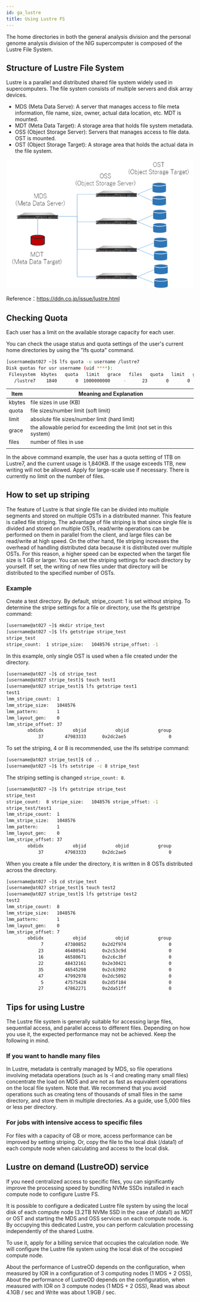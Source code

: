 ```yaml
---
id: ga_lustre
title: Using Lustre FS
---
```


The home directories in both the general analysis division and the personal genome analysis division of the NIG supercomputer is composed of the Lustre File System.

## Structure of Lustre File System

Lustre is a parallel and distributed shared file system widely used in supercomputers.
The file system consists of multiple servers and disk array devices.

- MDS (Meta Data Serve): A server that manages access to file meta information, file name, size, owner, actual data location, etc. MDT is mounted.
- MDT (Meta Data Target): A storage area that holds file system metadata.
- OSS (Object Storage Server): Servers that manages access to file data. OST is mounted.
- OST (Object Storage Target): A storage area that holds the actual data in the file system.

![](lustre.png)

Reference：https://ddn.co.jp/issue/lustre.html


## Checking Quota


Each user has a limit on the available storage capacity for each user.

You can check the usage status and quota settings of the user's current home directories by using the "lfs quota" command.


```bash
[username@at027 ~]$ lfs quota -u username /lustre7
Disk quotas for usr username (uid ****):
 Filesystem  kbytes   quota   limit   grace   files   quota   limit   grace
   /lustre7    1840       0  1000000000     -      23       0       0       -
```

| Item | Meaning and Explanation |
|----------|----------------------------------------------|
|kbytes | file sizes in use (KB) |
|quota | file sizes/number limit (soft limit)
|limit | absolute file sizes/number limit (hard limit) |
|grace | the allowable period for exceeding the limit (not set in this system)
|files | number of files in use
                        |

In the above command example, the user has a quota setting of 1TB on Lustre7, and the current usage is 1,840KB.
If the usage exceeds 1TB, new writing will not be allowed. Apply for large-scale use if necessary.
There is currently no limit on the number of files.


 
## How to set up striping

The feature of Lustre is that single file can be divided into multiple segments and stored on multiple OSTs in a distributed manner. This feature is called file striping. The advantage of file striping is that since single file is divided and stored on multiple OSTs, read/write operations can be performed on them in parallel from the client, and large files can be read/write at high speed. On the other hand, file striping increases the overhead of handling distributed data because it is distributed over multiple OSTs. For this reason, a higher speed can be expected when the target file size is 1 GB or larger. You can set the striping settings for each directory by yourself. If set, the writing of new files under that directory will be distributed to the specified number of OSTs.

### Example

Create a test directory. By default, stripe_count: 1 is set without striping.  To determine the stripe settings for a file or directory, use the lfs getstripe command:

```bash
[username@at027 ~]$ mkdir stripe_test
[username@at027 ~]$ lfs getstripe stripe_test
stripe_test
stripe_count:  1 stripe_size:   1048576 stripe_offset: -1
```

In this example, only single OST is used when a file created under the directory.

```bash
[username@at027 ~]$ cd stripe_test
[username@at027 stripe_test]$ touch test1
[username@at027 stripe_test]$ lfs getstripe test1
test1
lmm_stripe_count:  1
lmm_stripe_size:   1048576
lmm_pattern:       1
lmm_layout_gen:    0
lmm_stripe_offset: 37
        obdidx           objid           objid           group
            37        47983333      0x2dc2ae5                0
```

To set the striping, 4 or 8 is recommended, use the lfs setstripe command:

```bash
[username@at027 stripe_test]$ cd ..
[username@at027 ~]$ lfs setstripe -c 8 stripe_test
```

The striping setting is changed `stripe_count: 8`.


```bash
[username@at027 ~]$ lfs getstripe stripe_test
stripe_test
stripe_count:  8 stripe_size:   1048576 stripe_offset: -1
stripe_test/test1
lmm_stripe_count:  1
lmm_stripe_size:   1048576
lmm_pattern:       1
lmm_layout_gen:    0
lmm_stripe_offset: 37
        obdidx           objid           objid           group
            37        47983333      0x2dc2ae5                0
```

When you create a file under the directory, it is written in 8 OSTs distributed across the directory.

```bash
[username@at027 ~]$ cd stripe_test
[username@at027 stripe_test]$ touch test2
[username@at027 stripe_test]$ lfs getstripe test2
test2
lmm_stripe_count:  8
lmm_stripe_size:   1048576
lmm_pattern:       1
lmm_layout_gen:    0
lmm_stripe_offset: 7
        obdidx           objid           objid           group
             7        47380852      0x2d2f974                0
            23        46480541      0x2c53c9d                0
            16        46580671      0x2c6c3bf                0
            22        48432161      0x2e30421                0
            35        46545298      0x2c63992                0
            47        47992978      0x2dc5092                0
             5        47575428      0x2d5f184                0
            27        47862271      0x2da51ff                0
```
 
## Tips for using Lustre

The Lustre file system is generally suitable for accessing large files, sequential access, and parallel access to different files. Depending on how you use it, the expected performance may not be achieved. Keep the following in mind.


### If you want to handle many files

In Lustre, metadata is centrally managed by MDS, so file operations involving metadata operations (such as ls -l and creating many small files) concentrate  the load on MDS and are not as fast as equivalent operations on the local file system. Note that. We recommend that you avoid operations such as creating tens of thousands of small files in the same directory, and store them in multiple directories. As a guide, use 5,000 files or less per directory.


### For jobs with intensive access to specific files

For files with a capacity of GB or more, access performance can be improved by setting striping. Or, copy the file to the local disk (/data1) of each compute node when calculating and access to the local disk.

## Lustre on demand (LustreOD) service


If you need centralized access to specific files, you can significantly improve the processing speed by bundling NVMe SSDs installed in each compute node to configure Lustre FS.

It is possible to configure a dedicated Lustre file system by using the local disk of each compute node (3.2TB NVMe SSD in the case of /data1) as MDT or OST and starting the MDS and OSS services on each compute node. is. By occupying this dedicated Lustre, you can perform calculation processing independently of the shared Lustre.

To use it, apply for a billing service that occupies the calculation node. We will configure the Lustre file system using the local disk of the occupied compute node.

About the performance of LustreOD depends on the configuration, when measured by IOR in a configuration of 3 computing nodes (1 MDS + 2 OSS), 
About the performance of LustreOD depends on the configuration, when measured with IOR on 3 compute nodes (1 MDS + 2 OSS), Read was about 4.1GB / sec and Write was about 1.9GB / sec.
